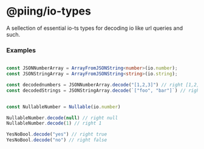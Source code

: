 # @piing/io-types

A sellection of essential io-ts types for decoding io like url queries and such.

### Examples

```typescript

const JSONNumberArray = ArrayFromJSONString<number>(io.number);
const JSONStringArray = ArrayFromJSONString<string>(io.string);

const decodednumbers = JSONNumberArray.decode("[1,2,3]") // right [1,2,3]
const decodedStrings = JSONStringArray.decode(`["foo", "bar"]`) // right ["foo", "bar"]


const NullableNumber = Nullable(io.number)

NullableNumber.decode(null) // right null
NullableNumber.decode(1) // right 1

YesNoBool.decode("yes") // right true
YesNoBool.decode("no") // right false


```

